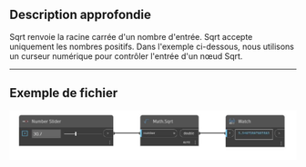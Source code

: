 ## Description approfondie
Sqrt renvoie la racine carrée d'un nombre d'entrée. Sqrt accepte uniquement les nombres positifs. Dans l'exemple ci-dessous, nous utilisons un curseur numérique pour contrôler l'entrée d'un nœud Sqrt.
___
## Exemple de fichier

![Sqrt](./DSCore.Math.Sqrt_img.jpg)

